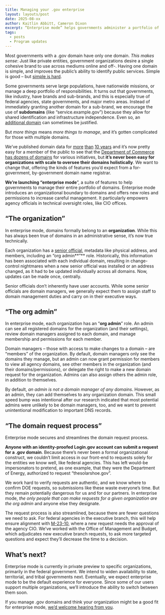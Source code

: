 ```yaml
---
title: Managing your .gov enterprise
layout: layouts/post
date: 2025-08-xx
author: Kaitlin Abbitt, Cameron Dixon
excerpt: “Enterprise mode” helps governments administer a portfolio of domains
tags:
  - posts
  - Program updates
---
```


Most governments with a .gov domain have only one domain. *This makes sense*: Just like private entities, government organizations desire a single cohesive brand to use across mediums online and off-. Having one domain is simple, and improves the public’s ability to identify public services. Simple is good – but [simple is hard](https://www.rfc-editor.org/rfc/rfc1925.html#:~:text=It%20is%20more%20complicated%20than%20you%20think).

Some governments serve large populations, have nationwide missions, or manage a deep portfolio of responsibilities. It turns out that governments, like industry, have brands and sub-brands, and this is especially true of federal agencies, state governments, and major metro areas. Instead of immediately granting another domain for a sub-brand, we encourage the use of **subdomains** (like “service.example.gov”) because they allow for shared identification and infrastructure independence. Even so, an [additional domain](https://get.gov/domains/before/#one-domain-per-service) can sometimes be justified.

But *more things* means *more things to manage*, and it’s gotten complicated for those with multiple domains.

We’ve published domain data for [more](https://github.com/cisagov/dotgov-data/commits/main/current-full.csv) [than](https://github.com/cisagov/dotgov-data/commits/67f7f981e09d9518c653cb527607031d37ae0f66/dotgov-domains/current-full.csv) [10 years](https://github.com/GSA/data/commits/master/dotgov-domains?after=5f2cd6c2adbede6032fb46d19ec0437c0f5758e7+104) and it’s now pretty easy for a member of the public to see that the [Department of Commerce has dozens of domains](https://flatgithub.com/cisagov/dotgov-data/blob/main/current-full.csv?filename=current-full.csv&filters=Agency%3Ddepartment%2520of%2520commerce) for various initiatives, but **it’s never been easy for organizations with scale to oversee their domains holistically**. We want to change that, offering the kinds of features you’d expect from a for-government, by-government domain name registrar.

**We’re launching “enterprise mode**”, a suite of features to help governments to manage their entire portfolio of domains. Enterprise mode introduces an organizational boundary to domains and offers new roles and permissions to increase careful management. It particularly empowers agency officials in technical oversight roles, like CIO offices.

## “The organization”

In enterprise mode, domains formally belong to an **organization**. While this has always been true of domains in an administrative sense, it’s now true technically. 

Each organization has a [senior official](https://get.gov/domains/eligibility/#you-must-have-approval-from-a-senior-official-within-your-organization), metadata like physical address, and members, including an “org admin**”** role. Historically, this information has been associated with each individual domain, resulting in change-control nightmares when a new senior official was installed or an address changed, as it had to be updated individually across all domains. Now, updates can be made once, centrally.

Senior officials don’t inherently have user accounts. While some senior officials are domain managers, we generally expect them to assign staff to domain management duties and carry on in their executive ways.

## “The org admin”

In enterprise mode, each organization has an “**org admin**” role. An admin can see all registered domains for the organization (and their settings), review domain managers assigned to each domain, and manage membership and permissions for each member. 

Domain managers – those with access to make changes to a domain – are “members” of the organization. By default, domain managers only see the domains they manage, but an admin can now grant permission for members to view all agency domains, see other members in the organization (and their domains/permissions), or delegate the right to make a new domain request for the organization. Admins can also assign others the admin role, in addition to themselves.

By default, *an admin is not a domain manager of any domains*. However, as an admin, they can add themselves to any organization domain. This small speed bump was intentional after our research indicated that most potential admins were unlikely to be domain managers, too, and we want to prevent unintentional modification to important DNS records.

## “The domain request process”

Enterprise mode secures and streamlines the domain request process.

**Anyone with an identity-proofed Login.gov account can submit a request for a .gov domain**. Because there’s never been a formal organizational construct, we couldn’t limit access in our front-end to requests solely for the entities we know well, like federal agencies. This has left would-be impersonators to pretend, as one example, that they were the Department of Energy, authorized to request “thesolarshoe.gov”. 

We work hard to verify requests are authentic, and we know where to confirm DOE requests, so submissions like these waste everyone’s time. But they remain potentially dangerous for us and for our partners. In enterprise mode, *the only people that can make requests for a given organization are the org admin* and anyone else they designate. 

The request process is also streamlined, because there are fewer questions we need to ask. For federal agencies in the executive branch, this will help ensure alignment with [M-23-10](https://www.whitehouse.gov/wp-content/uploads/2023/02/M-23-10-DOTGOV-Act-Guidance.pdf), where a new request needs the approval of the agency CIO. We’ve worked with the Office of Management and Budget, which adjudicates new executive branch requests, to ask more targeted questions and expect they’ll decrease the time to a decision.

## What’s next?

Enterprise mode is currently in private preview to specific organizations, primarily in the federal government. We intend to widen availability to state, territorial, and tribal governments next. Eventually, we expect enterprise mode to be the default experience for everyone. Since some of our users support multiple organizations, we’ll introduce the ability to switch between them soon.

If you manage .gov domains and think your organization might be a good fit for enterprise mode, [we’d welcome hearing from you](https://get.gov/contact/).
